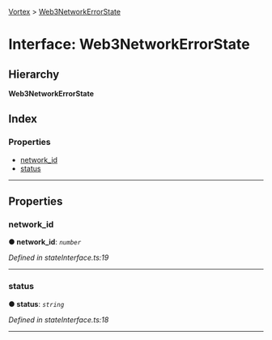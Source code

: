 [Vortex](../README.md) > [Web3NetworkErrorState](../interfaces/web3networkerrorstate.md)

# Interface: Web3NetworkErrorState

## Hierarchy

**Web3NetworkErrorState**

## Index

### Properties

* [network_id](web3networkerrorstate.md#network_id)
* [status](web3networkerrorstate.md#status)

---

## Properties

<a id="network_id"></a>

###  network_id

**● network_id**: *`number`*

*Defined in stateInterface.ts:19*

___
<a id="status"></a>

###  status

**● status**: *`string`*

*Defined in stateInterface.ts:18*

___

